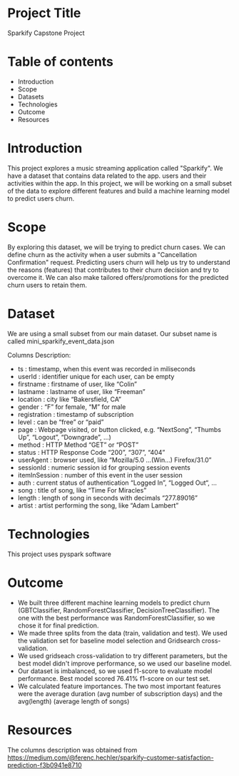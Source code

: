 # Project Title
Sparkify Capstone Project

# Table of contents
* Introduction
* Scope
* Datasets
* Technologies
* Outcome
* Resources

# Introduction
This project explores a music streaming application called "Sparkify". We have a dataset that contains data related to the app. users and their activities within the app. In this project, we will be working on a small subset of the data to explore different features and build a machine learning model to predict users churn.

# Scope
By exploring this dataset, we will be trying to predict churn cases. We can define churn as the activity when a user submits a "Cancellation Confirmation" request. Predicting users churn will help us try to understand the reasons (features) that contributes to their churn decision and try to overcome it. We can also make tailored offers/promotions for the predicted churn users to retain them.

# Dataset
We are using a small subset from our main dataset. Our subset name is called mini_sparkify_event_data.json 

Columns Description:

* ts : timestamp, when this event was recorded in miliseconds
* userId : identifier unique for each user, can be empty
* firstname : firstname of user, like “Colin”
* lastname : lastname of user, like “Freeman”
* location : city like “Bakersfield, CA”
* gender : “F” for female, “M” for male
* registration : timestamp of subscription
* level : can be “free” or “paid”
* page : Webpage visited, or button clicked, e.g. “NextSong”, “Thumbs Up”, “Logout”, “Downgrade”, …)
* method : HTTP Method “GET” or “POST”
* status : HTTP Response Code “200”, “307”, “404”
* userAgent : browser used, like “Mozilla/5.0 …(Win…) Firefox/31.0”
* sessionId : numeric session id for grouping session events
* itemInSession : number of this event in the user session
* auth : current status of authentication “Logged In”, “Logged Out“, …
* song : title of song, like “Time For Miracles”
* length : length of song in seconds with decimals “277.89016”
* artist : artist performing the song, like “Adam Lambert”

# Technologies
This project uses pyspark software

# Outcome
- We built three different machine learning models to predict churn (GBTClassifier, RandomForestClassifier, DecisionTreeClassifier). The one with the best performance was RandomForestClassifier, so we chose it for final prediction.
- We made three splits from the data (train, validation and test). We used the validation set for baseline model selection and Gridsearch cross-validation.
- We used gridseach cross-validation to try different parameters, but the best model didn't improve performance, so we used our baseline model.
- Our dataset is imbalanced, so we used f1-score to evaluate model performance. Best model scored 76.41% f1-score on our test set.
- We calculated feature importances. The two most important features were the average duration (avg number of subscription days) and the avg(length) (average length of songs)

# Resources
The columns description was obtained from https://medium.com/@ferenc.hechler/sparkify-customer-satisfaction-prediction-f3b0941e8710
